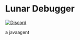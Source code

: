 # Lunar Debugger

[![Discord](https://img.shields.io/discord/1047866655033802802?label=Discord)](https://discord.lunarclient.top)

a javaagent
